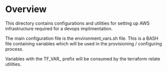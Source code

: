 # Overview

This directory contains configurations and utilities for setting up AWS infrastructure required
for a devops implimentation.

The main configuration file is the environment_vars.sh file. This is a BASH file containing
variables which will be used in the provisioning / configuring process.

Variables with the TF_VAR_ prefix will be consumed by the terraform relate utilities.
